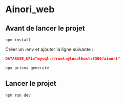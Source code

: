 # Ainori_web


## Avant de lancer le projet 

```npm install```

Créer un .env et ajouter la ligne suivante : 

```json
DATABASE_URL="mysql://root:@localhost:3306/ainori"
```

```npx prisma generate```

## Lancer le projet

```npm run dev```
